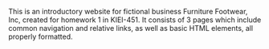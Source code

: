 This is an introductory website for fictional business Furniture Footwear, Inc, created for homework 1 in KIEI-451. It consists of 3 pages which include common navigation and relative links, as well as basic HTML elements, all properly formatted.